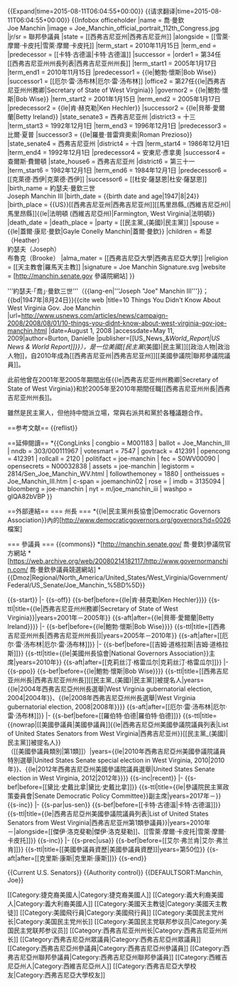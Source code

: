 {{Expand|time=2015-08-11T06:04:55+00:00}}
{{请求翻译|time=2015-08-11T06:04:55+00:00}}
{{Infobox officeholder
|name         = 喬·曼欽<br>Joe Manchin
|image        = Joe_Manchin_official_portrait_112th_Congress.jpg
|jr/sr = 聯邦參議員
|state = [[西弗吉尼亚州|西弗吉尼亚州]]
|alongside = [[雪萊·摩爾·卡皮托|雪萊·摩爾·卡皮托]]
|term_start = 2010年11月15日
|term_end =
|predecessor  = [[卡特·古德溫|卡特·古德溫]]
|successor    =
|order1 = 第34任[[西弗吉尼亚州州長列表|西弗吉尼亚州州長]]
|term_start1     = 2005年1月17日
|term_end1       = 2010年11月15日
|predecessor1    = {{le|鮑勃·懷斯|Bob Wise}}
|successor1      = [[厄尔·雷·汤布林|厄尔·雷·汤布林]]
|office2         = 第27任{{le|西弗吉尼亚州州務卿|Secretary of State of West Virginia}}
|governor2       = {{le|鮑勃·懷斯|Bob Wise}}
|term_start2     = 2001年1月15日
|term_end2       = 2005年1月17日
|predecessor2    = {{le|肯·赫克勒|Ken Hechler}}
|successor2      = {{le|貝蒂·愛爾蘭|Betty Ireland}}
|state_senate3   = 西弗吉尼亚州
|district3       = 十三
|term_start3     = 1992年12月1日
|term_end3       = 1996年12月1日
|predecessor3    = 比爾·夏普
|successor3      = {{le|羅曼·普雷齊奧索|Roman Prezioso}}
|state_senate4   = 西弗吉尼亚州
|district4       = 十四
|term_start4     = 1986年12月1日
|term_end4       = 1992年12月1日
|predecessor4    = 安東尼·彥拿奧
|successor4      = 查爾斯·費爾頓
|state_house6    = 西弗吉尼亚州
|district6       = 第三十一
|term_start6     = 1982年12月1日
|term_end6       = 1984年12月1日
|predecessor6    = [[克萊德·西伊|克萊德·西伊]]
|successor6      = [[杜安·薩瑟恩|杜安·薩瑟恩]]
|birth_name      = 約瑟夫·曼欽三世<br>Joseph Manchin III
|birth_date      = {{birth date and age|1947|8|24}}
|birth_place     = {{US}}[[西弗吉尼亚州|西弗吉尼亚州]][[馬里昂縣_(西維吉尼亞州)|馬里昂縣]]{{le|法明頓 (西維吉尼亞州)|Farmington, West Virginia|法明頓}}
|death_date      = 
|death_place     = 
|party           = [[民主黨_(美國)|民主黨]]
|spouse          = {{le|蓋爾·康尼·曼欽|Gayle Conelly Manchin|蓋爾·曼欽}}
|children        = 希瑟（Heather）<br>約瑟夫（Joseph）<br>布魯克（Brooke）
|alma_mater      = [[西弗吉尼亞大學|西弗吉尼亞大學]]
|religion        = [[天主教會|羅馬天主教]]
|signature       = Joe Manchin Signature.svg
|website         = [http://manchin.senate.gov 參議院網站]
}}

'''約瑟夫·「喬」·曼欽三世'''（{{lang-en|'''Joseph "Joe" Manchin III'''}}；{{bd|1947年|8月24日}}<ref name=USNews>{{cite web |title=10 Things You Didn't Know About West Virginia Gov. Joe Manchin |url=http://www.usnews.com/articles/news/campaign-2008/2008/08/01/10-things-you-didnt-know-about-west-virginia-gov-joe-manchin.html |date=August 1, 2008 |accessdate=May 11, 2009|author=Burton, Danielle |publisher=[[US_News_&_World_Report|US News & World Report]]}}</ref>），是一位美國[[民主黨_(美國)|民主黨]][[政治人物|政治人物]]，自2010年成為[[西弗吉尼亚州|西弗吉尼亚州]][[美國參議院|聯邦參議院議員]]。

此前他曾在2001年至2005年期間出任{{le|西弗吉尼亚州州務卿|Secretary of State of West Virginia}}和於2005年至2010年期間任職[[西弗吉尼亚州州長|西弗吉尼亚州州長]]。

雖然是民主黨人，但他持中間派立場，常與右派共和黨於各種議題合作。

==参考文献==
{{reflist}}

==延伸閱讀==
*{{CongLinks | congbio = M001183 | ballot = Joe_Manchin_III | nndb = 303/000111967 | votesmart = 7547 | govtrack = 412391 | opencong = 412391 | rollcall = 2120 | politifact = joe-manchin | fec = S0WV00090 | opensecrets = N00032838 | assets = joe-manchin | legistorm = 2814/Sen_Joe_Manchin_WV.html | followthemoney = 1880 | ontheissues = Joe_Manchin_III.htm | c-span = joemanchin02 | rose = | imdb = 3135094 | bloomberg = joe-manchin | nyt = m/joe_manchin_iii | washpo = gIQA82bVBP }}

==外部連結==
=== 州長 ===
*{{le|民主黨州長協會|Democratic Governors Association}}內的[http://www.democraticgovernors.org/governors?id=0026 檔案]

=== 參議員 ===
{{commons}}
*[http://manchin.senate.gov/ 喬·曼欽]參議院官方網站
*[https://web.archive.org/web/20080214182117/http://www.governormanchin.com/ 喬·曼欽參議員競選網站]
*{{Dmoz|Regional/North_America/United_States/West_Virginia/Government/Federal/US_Senate/Joe_Manchin_%5BD%5D}}

{{s-start}}
|-
{{s-off}}
{{s-bef|before={{le|肯·赫克勒|Ken Hechler}}}}
{{s-ttl|title={{le|西弗吉尼亚州州務卿|Secretary of State of West Virginia}}|years=2001年－2005年}}
{{s-aft|after={{le|貝蒂·愛爾蘭|Betty Ireland}}}}
|-
{{s-bef|before={{le|鮑勃·懷斯|Bob Wise}}}}
{{s-ttl|title=[[西弗吉尼亚州州長|西弗吉尼亚州州長]]|years=2005年－2010年}}
{{s-aft|after=[[厄尔·雷·汤布林|厄尔·雷·汤布林]]}}
|-
{{s-bef|before=[[吉姆·道格拉斯|吉姆·道格拉斯]]}}
{{s-ttl|title={{le|美國州長協會|National Governors Association}}主席|years=2010年}}
{{s-aft|after=[[克莉丝汀·格雷瓜尔|克莉丝汀·格雷瓜尔]]}}
|-
{{s-ppo}}
{{s-bef|before={{le|鮑勃·懷斯|Bob Wise}}}}
{{s-ttl|title=[[西弗吉尼亚州州長|西弗吉尼亚州州長]][[民主黨_(美國)|民主黨]]被提名人|years={{le|2004年西弗吉尼亞州州長選舉|West Virginia gubernatorial election, 2004|2004年}}、{{le|2008年西弗吉尼亞州州長選舉|West Virginia gubernatorial election, 2008|2008年}}}}
{{s-aft|after=[[厄尔·雷·汤布林|厄尔·雷·汤布林]]}}
|-
{{s-bef|before=[[羅伯特·伯德|羅伯特·伯德]]}}
{{s-ttl|title={{nowrap|[[美國參議員|美國參議員]]{{le|西弗吉尼亞州美國參議院議員列表|List of United States Senators from West Virginia|西弗吉尼亚州}}[[民主黨_(美國)|民主黨]]被提名人}}<br>（[[美國參議員類別|第1類]]）|years={{le|2010年西弗吉尼亞州美國參議院議員特別選舉|United States Senate special election in West Virginia, 2010|2010年}}、{{le|2012年西弗吉尼亞州美國參議院議員選舉|United States Senate election in West Virginia, 2012|2012年}}}}
{{s-inc|recent}}
|-
{{s-bef|before=[[黛比·史戴比拿|黛比·史戴比拿]]}}
{{s-ttl|title={{le|參議院民主黨政策委員會|Senate Democratic Policy Committee}}副主席|years=2017年－}}
{{s-inc}}
|-
{{s-par|us-sen}}
{{s-bef|before=[[卡特·古德溫|卡特·古德溫]]}}
{{s-ttl|title={{le|西弗吉尼亞州美國參議院議員列表|List of United States Senators from West Virginia|西弗吉尼亚州第1類參議員}}|years=2010年－|alongside=[[傑伊·洛克斐勒|傑伊·洛克斐勒]]、[[雪萊·摩爾·卡皮托|雪萊·摩爾·卡皮托]]}}
{{s-inc}}
|-
{{s-prec|usa}}
{{s-bef|before=[[艾尔·弗兰肯|艾尔·弗兰肯]]}}
{{s-ttl|title=[[美國參議員資歷|美國參議員資歷]]|years=第50位}}
{{s-aft|after=[[克里斯·康斯|克里斯·康斯]]}}
{{s-end}}

{{Current U.S. Senators}}
{{Authority control}}
{{DEFAULTSORT:Manchin, Joe}}

[[Category:捷克裔美國人|Category:捷克裔美國人]]
[[Category:義大利裔美國人|Category:義大利裔美國人]]
[[Category:美國天主教徒|Category:美國天主教徒]]
[[Category:美國飛行員|Category:美國飛行員]]
[[Category:美国民主党州长|Category:美国民主党州长]]
[[Category:美国民主党联邦参议员|Category:美国民主党联邦参议员]]
[[Category:西弗吉尼亚州州长|Category:西弗吉尼亚州州长]]
[[Category:西弗吉尼亞州眾議員|Category:西弗吉尼亞州眾議員]]
[[Category:西弗吉尼亞州參議員|Category:西弗吉尼亞州參議員]]
[[Category:西弗吉尼亞州聯邦參議員|Category:西弗吉尼亞州聯邦參議員]]
[[Category:西維吉尼亞州人|Category:西維吉尼亞州人]]
[[Category:西弗吉尼亞大學校友|Category:西弗吉尼亞大學校友]]